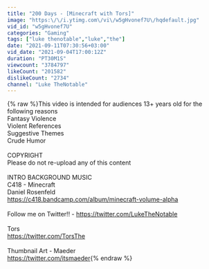 ```yaml
---
title: "200 Days - [Minecraft with Tors]"
image: "https:\/\/i.ytimg.com\/vi\/w5gHvonef7U\/hqdefault.jpg"
vid_id: "w5gHvonef7U"
categories: "Gaming"
tags: ["luke thenotable","luke","the"]
date: "2021-09-11T07:30:56+03:00"
vid_date: "2021-09-04T17:00:12Z"
duration: "PT30M1S"
viewcount: "3784797"
likeCount: "201582"
dislikeCount: "2734"
channel: "Luke TheNotable"
---
```

{% raw %}This video is intended for audiences 13+ years old for the following reasons<br />Fantasy Violence<br />Violent References<br />Suggestive Themes<br />Crude Humor<br /><br />COPYRIGHT<br />Please do not re-upload any of this content<br /><br />INTRO BACKGROUND MUSIC <br />C418 - Minecraft<br />Daniel Rosenfeld<br /><a rel="nofollow" target="blank" href="https://c418.bandcamp.com/album/minecraft-volume-alpha">https://c418.bandcamp.com/album/minecraft-volume-alpha</a><br /><br />Follow me on Twitter!! - <a rel="nofollow" target="blank" href="https://twitter.com/LukeTheNotable">https://twitter.com/LukeTheNotable</a> <br /><br />Tors <br /><a rel="nofollow" target="blank" href="https://twitter.com/TorsThe">https://twitter.com/TorsThe</a><br /><br />Thumbnail Art - Maeder<br /><a rel="nofollow" target="blank" href="https://twitter.com/itsmaeder">https://twitter.com/itsmaeder</a>{% endraw %}
